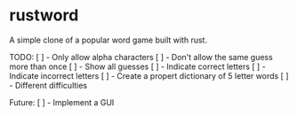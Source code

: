 # rustword
A simple clone of a popular word game built with rust.

TODO:
[ ] - Only allow alpha characters
[ ] - Don't allow the same guess more than once
[ ] - Show all guesses
[ ] - Indicate correct letters
[ ] - Indicate incorrect letters
[ ] - Create a propert dictionary of 5 letter words
[ ] - Different difficulties

Future:
[ ] - Implement a GUI
